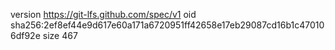 version https://git-lfs.github.com/spec/v1
oid sha256:2ef8ef44e9d617e60a171a6720951ff42658e17eb29087cd16b1c470106df92e
size 467
